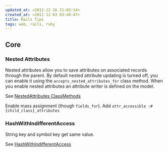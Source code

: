 ```yaml
---
updated_at: <2012-12-16 21:02:14>
created_at: <2011-12-03 03:40:47>
title: Rails Tips
tags: web, rails, ruby
---
```


Core
----

### Nested Attributes ###

Nested attributes allow you to save attributes on associated records through the
parent. By default nested attribute updating is turned off, you can enable it
using the `accepts_nested_attributes_for` class method. When you enable nested
attributes an attribute writer is defined on the model.

See [NestedAttributes ClassMethods](http://api.rubyonrails.org/classes/ActiveRecord/NestedAttributes/ClassMethods.html)

Enable mass assignment (though `fields_for`). Add `attr_accessible :#{child_class}_attributes`

### HashWithIndifferentAccess ###

String key and symbol key get same value.

See [HashWithIndifferentAccess](http://as.rubyonrails.org/classes/HashWithIndifferentAccess.html)
